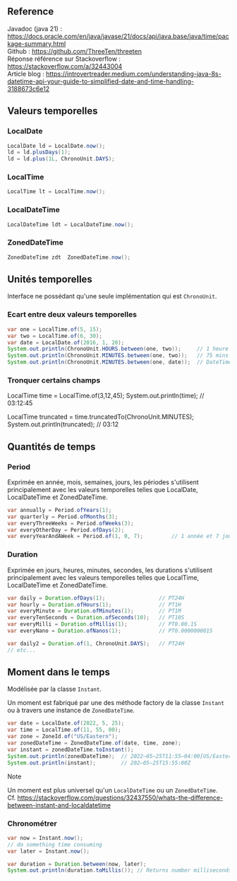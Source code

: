 ## Reference

Javadoc (java 21) : https://docs.oracle.com/en/java/javase/21/docs/api/java.base/java/time/package-summary.html \
Github : https://github.com/ThreeTen/threeten \
Réponse référence sur Stackoverflow : https://stackoverflow.com/a/32443004 \
Article blog : https://introvertreader.medium.com/understanding-java-8s-datetime-api-your-guide-to-simplified-date-and-time-handling-3188673c6e12

## Valeurs temporelles

### LocalDate

```java
LocalDate ld = LocalDate.now();
ld = ld.plusDays(1);
ld = ld.plus(1L, ChronoUnit.DAYS);
```

### LocalTime

```java
LocalTime lt = LocalTime.now();
```

### LocalDateTime

```java
LocalDateTime ldt = LocalDateTime.now();
```

### ZonedDateTime

```java
ZonedDateTime zdt  ZonedDateTime.now();
```

## Unités temporelles

Interface ne possédant qu'une seule implémentation qui est `ChronoUnit`.

### Ecart entre deux valeurs temporelles

```java
var one = LocalTime.of(5, 15);
var two = LocalTime.of(6, 30);
var date = LocalDate.of(2016, 1, 20);
System.out.println(ChronoUnit.HOURS.between(one, two));     // 1 heure
System.out.println(ChronoUnit.MINUTES.between(one, two));   // 75 mins
System.out.println(ChronoUnit.MINUTES.between(one, date));  // DateTimeException
```

### Tronquer certains champs

LocalTime time = LocalTime.of(3,12,45);
System.out.println(time);        // 03:12:45

LocalTime truncated = time.truncatedTo(ChronoUnit.MINUTES);
System.out.println(truncated);   // 03:12

## Quantités de temps

### Period

Exprimée en année, mois, semaines, jours, les périodes s'utilisent principalement avec les valeurs temporelles telles que LocalDate, LocalDateTime et ZonedDateTime.

```java
var annually = Period.ofYears(1);
var quarterly = Period.ofMonths(3);
var everyThreeWeeks = Period.ofWeeks(3);
var everyOtherDay = Period.ofDays(2);
var everyYearAndAWeek = Period.of(1, 0, 7);         // 1 année et 7 jour
```

### Duration

Exprimée en jours, heures, minutes, secondes, les durations s'utilisent principalement avec les valeurs temporelles telles que LocalTime, LocalDateTime et ZonedDateTime.

```java
var daily = Duration.ofDays(1);                 // PT24H
var hourly = Duration.ofHours(1);               // PT1H
var everyMinute = Duration.ofMinutes(1);        // PT1M
var everyTenSeconds = Duration.ofSeconds(10);   // PT10S
var everyMilli = Duration.ofMillis(1);          // PT0.00.1S
var everyNano = Duration.ofNanos(1);            // PT0.000000001S

var daily2 = Duration.of(1, ChronoUnit.DAYS);   // PT24H
// etc...
```

## Moment dans le temps

Modélisée par la classe `Instant`.

Un moment est fabriqué par une des méthode factory de la classe `Instant` ou à travers une instance de `ZonedDateTime`.

```java
var date = LocalDate.of(2022, 5, 25);
var time = LocalTime.of(11, 55, 00);
var zone = ZoneId.of("US/Eastern");
var zonedDateTime = ZonedDateTime.of(date, time, zone);
var instant = zonedDateTime.toInstant(); 
System.out.println(zonedDateTime);  // 2022–05–25T11:55–04:00[US/Eastern]
System.out.println(instant);        // 202–05–25T15:55:00Z
```

> [!NOTE]
> Un moment est plus universel qu'un `LocalDateTime` ou un `ZonedDateTime`. \
> Cf. https://stackoverflow.com/questions/32437550/whats-the-difference-between-instant-and-localdatetime

### Chronométrer

```java
var now = Instant.now();
// do something time consuming
var later = Instant.now();

var duration = Duration.between(now, later);
System.out.println(duration.toMillis()); // Returns number milliseconds
```
